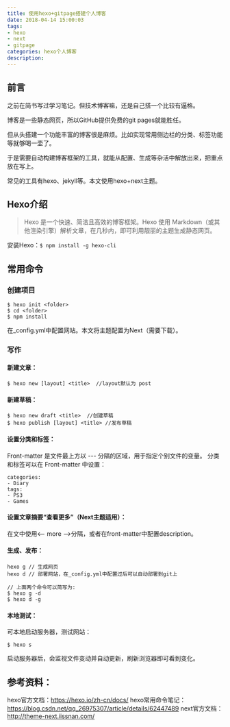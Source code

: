 ```yaml
---
title: 使用hexo+gitpage搭建个人博客
date: 2018-04-14 15:00:03
tags: 
- hexo
- next
- gitpage
categories: hexo个人博客
description:
---
```


## 前言

之前在简书写过学习笔记。但技术博客嘛，还是自己搭一个比较有逼格。

博客是一些静态网页，所以GitHub提供免费的git pages就能胜任。

但从头搭建一个功能丰富的博客很是麻烦。比如实现常用侧边栏的分类、标签功能等就够喝一壶了。

于是需要自动构建博客框架的工具，就能从配置、生成等杂活中解放出来，把重点放在写上。

常见的工具有hexo、jekyll等。本文使用hexo+next主题。

<!-- more -->

## Hexo介绍
> Hexo 是一个快速、简洁且高效的博客框架。Hexo 使用 Markdown（或其他渲染引擎）解析文章，在几秒内，即可利用靓丽的主题生成静态网页。

安装Hexo：`$ npm install -g hexo-cli`

## 常用命令 
### 创建项目

```
$ hexo init <folder>
$ cd <folder>
$ npm install
```
在_config.yml中配置网站。本文将主题配置为Next（需要下载）。

### 写作

#### 新建文章：
```
$ hexo new [layout] <title>  //layout默认为 post
```

#### 新建草稿：
```
$ hexo new draft <title>  //创建草稿
$ hexo publish [layout] <title> //发布草稿
```

#### 设置分类和标签：

Front-matter 是文件最上方以 --- 分隔的区域，用于指定个别文件的变量。
分类和标签可以在 Front-matter 中设置：
```
categories:
- Diary
tags:
- PS3
- Games
```

#### 设置文章摘要“查看更多”（Next主题适用）：

在文中使用&lt;-- more --&gt;分隔，或者在front-matter中配置description。

#### 生成、发布：
```
hexo g // 生成网页
hexo d // 部署网站，在_config.yml中配置过后可以自动部署到git上

// 上面两个命令可以简写为:
$ hexo g -d
$ hexo d -g
```
#### 本地测试：
可本地启动服务器，测试网站：
```
$ hexo s
```
启动服务器后，会监视文件变动并自动更新，刷新浏览器即可看到变化。

## 参考资料：

hexo官方文档：https://hexo.io/zh-cn/docs/
hexo常用命令笔记：https://blog.csdn.net/qq_26975307/article/details/62447489
next官方文档：http://theme-next.iissnan.com/
